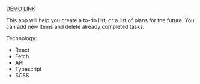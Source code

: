 [DEMO LINK](https://wfurs0w.github.io/react_todo-app/)

This app will help you create a to-do list,
or a list of plans for the future.
You can add new items and delete already completed tasks.

Technology:
- React
- Fetch
- API
- Typescript
- SCSS


